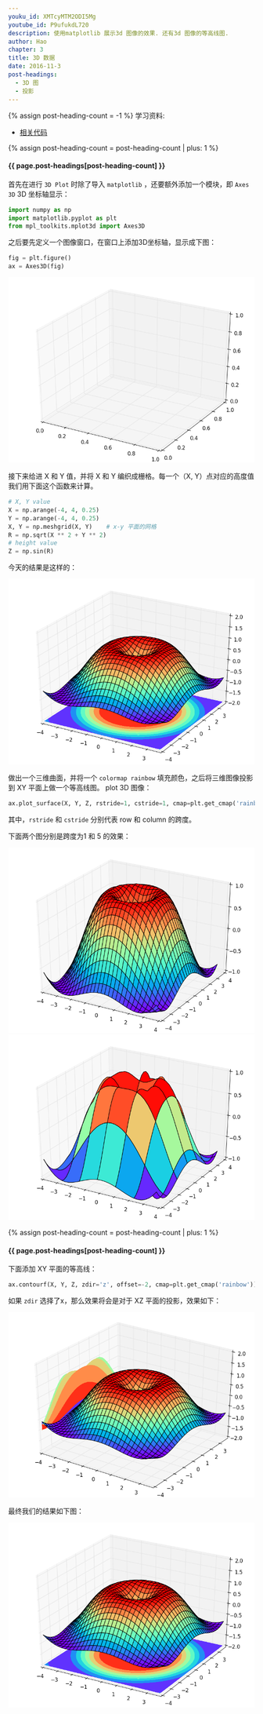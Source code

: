 ```yaml
---
youku_id: XMTcyMTM2ODI5Mg
youtube_id: P9ufukdL720
description: 使用matplotlib 展示3d 图像的效果. 还有3d 图像的等高线图.
author: Hao
chapter: 3
title: 3D 数据
date: 2016-11-3
post-headings:
  - 3D 图
  - 投影
---
```

{% assign post-heading-count = -1 %}
学习资料:
  * [相关代码](https://github.com/MorvanZhou/tutorials/blob/master/matplotlibTUT/plt14_3d.py)

{% assign post-heading-count = post-heading-count | plus: 1 %}
<h4 class="tut-h4-pad" id="{{ page.post-headings[post-heading-count] }}">{{ page.post-headings[post-heading-count] }}</h4>

首先在进行 `3D Plot` 时除了导入 `matplotlib` ，还要额外添加一个模块，即 `Axes 3D` 3D 坐标轴显示：

```python
import numpy as np
import matplotlib.pyplot as plt
from mpl_toolkits.mplot3d import Axes3D
```

之后要先定义一个图像窗口，在窗口上添加3D坐标轴，显示成下图：

```python
fig = plt.figure()
ax = Axes3D(fig)
```

<img class="course-image" src="/static/results/plt/3_5_2.png" alt="{{ page.title }}{% increment image-count %}">

接下来给进 X 和 Y 值，并将 X 和 Y 编织成栅格。每一个（X, Y）点对应的高度值我们用下面这个函数来计算。

```python
# X, Y value
X = np.arange(-4, 4, 0.25)
Y = np.arange(-4, 4, 0.25)
X, Y = np.meshgrid(X, Y)    # x-y 平面的网格
R = np.sqrt(X ** 2 + Y ** 2)
# height value
Z = np.sin(R)
```

今天的结果是这样的：

<img class="course-image" src="/static/results/plt/3_5_1.png" alt="{{ page.title }}{% increment image-count %}">

做出一个三维曲面，并将一个 `colormap rainbow` 填充颜色，之后将三维图像投影到 XY 平面上做一个等高线图。 plot 3D 图像：

```python 
ax.plot_surface(X, Y, Z, rstride=1, cstride=1, cmap=plt.get_cmap('rainbow'))
```

其中，`rstride` 和 `cstride` 分别代表 row 和 column 的跨度。

下面两个图分别是跨度为1 和 5 的效果：

<img class="course-image" src="/static/results/plt/3_5_3.png" alt="{{ page.title }}{% increment image-count %}">

<img class="course-image" src="/static/results/plt/3_5_4.png" alt="{{ page.title }}{% increment image-count %}">

{% assign post-heading-count = post-heading-count | plus: 1 %}
<h4 class="tut-h4-pad" id="{{ page.post-headings[post-heading-count] }}">{{ page.post-headings[post-heading-count] }}</h4>

下面添加 XY 平面的等高线：

``` python
ax.contourf(X, Y, Z, zdir='z', offset=-2, cmap=plt.get_cmap('rainbow'))
```

如果 `zdir` 选择了x，那么效果将会是对于 XZ 平面的投影，效果如下：

<img class="course-image" src="/static/results/plt/3_5_5.png" alt="{{ page.title }}{% increment image-count %}">

最终我们的结果如下图：

<img class="course-image" src="/static/results/plt/3_5_1.png" alt="{{ page.title }}{% increment image-count %}">

